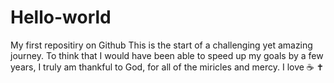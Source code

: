 # Hello-world
My first repositiry on Github
This is the start of a challenging yet amazing journey. 
To think that I would have been able to speed up my goals by a few years, I truly am thankful to God, for all of the miricles and mercy.
I love ☕ ✝️

